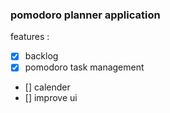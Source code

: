 ### pomodoro planner application

features :

- [x] backlog
- [x] pomodoro task management
- [] calender
- [] improve ui
